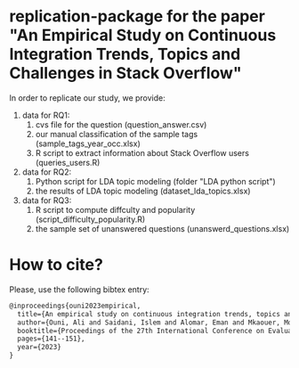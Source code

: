 # replication-package for the paper "An Empirical Study on Continuous Integration Trends, Topics and Challenges in Stack Overflow"

In order to replicate our study, we provide:
1. data for RQ1:
	1.  cvs file for the question (question_answer.csv)
	2. our manual classification of the sample tags (sample_tags_year_occ.xlsx)
	3. R script to extract information about Stack Overflow users (queries_users.R)
2. data for RQ2:
	1.   Python script for LDA topic modeling (folder "LDA python script")
	2.   the results of LDA topic modeling (dataset_lda_topics.xlsx)
3. data for RQ3:
	1.   R script to compute diffculty and popularity (script_difficulty_popularity.R)
	2.   the sample set of unanswered questions (unanswerd_questions.xlsx)

# How to cite?

Please, use the following bibtex entry:

```tex
@inproceedings{ouni2023empirical,
  title={An empirical study on continuous integration trends, topics and challenges in stack overflow},
  author={Ouni, Ali and Saidani, Islem and Alomar, Eman and Mkaouer, Mohamed Wiem},
  booktitle={Proceedings of the 27th International Conference on Evaluation and Assessment in Software Engineering},
  pages={141--151},
  year={2023}
}
```
